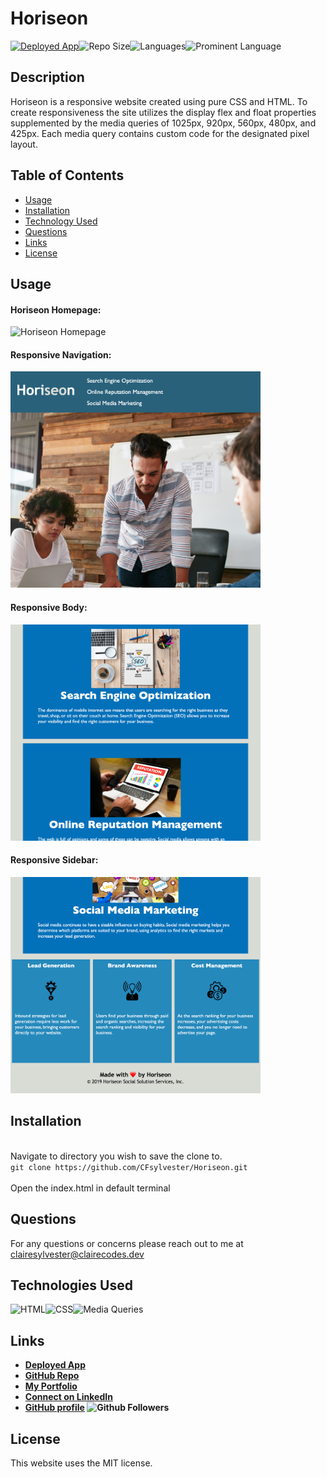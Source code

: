 # Horiseon
<a href="https://cfsylvester.github.io/Horiseon/">![Deployed App](https://img.shields.io/badge/-Deployed-success?style=for-the-badge)</a>![Repo Size](https://img.shields.io/github/repo-size/CFsylvester/Horiseon?color=inactive&style=for-the-badge)![Languages](https://img.shields.io/github/languages/count/CFsylvester/Horiseon?color=inactive&style=for-the-badge)![Prominent Language](https://img.shields.io/github/languages/top/CFsylvester/Horiseon?color=inactive&style=for-the-badge)

## Description
Horiseon is a responsive website created using pure CSS and HTML. To create responsiveness the site utilizes the display flex and float properties supplemented by the media queries of 1025px, 920px, 560px, 480px, and 425px. Each media query contains custom code for the designated pixel layout.

## Table of Contents
  - [Usage](#Usage)
  - [Installation](#installation)
  - [Technology Used](#technology-used)
  - [Questions](#questions)
  - [Links](#links)
  - [License](#license)
  
## Usage

#### Horiseon Homepage:
<img src="/assets/images/homepage.png" alt="Horiseon Homepage" width="400"/>

#### Responsive Navigation:
<img src="/assets/images/responsive-nav.png" alt="Horiseon Responsive Navigation" width="400"/>

#### Responsive Body:
<img src="/assets/images/responsive-body.png" alt="Horiseon Responsive Body" width="400"/>

#### Responsive Sidebar:
<img src="/assets/images/responsive-sidebar.png" alt="Horiseon Responsive Sidebar" width="400"/>

## Installation
<br />Navigate to directory you wish to save the clone to.  <br />
  `git clone https://github.com/CFsylvester/Horiseon.git` <br />
<br />Open the index.html in default terminal <br />

 ## Questions
For any questions or concerns please reach out to me at [clairesylvester@clairecodes.dev](mailto:clairesylvester@clairecodes.dev?subject=[GitHub%Horiseon]%20Source%20Han%20Sans)

## Technologies Used

![HTML](https://img.shields.io/badge/-HTML-white?style=for-the-badge)![CSS](https://img.shields.io/badge/-CSS-9cf?style=for-the-badge)![Media Queries](https://img.shields.io/badge/-Media%20Queries-white?style=for-the-badge)

 ## Links
  - **[Deployed App](https://cfsylvester.github.io/Horiseon/)**
  - **[GitHub Repo](https://github.com/CFsylvester/Horiseon)**
  - **[My Portfolio](clairecodes.dev)**
  - **[Connect on LinkedIn](https://www.linkedin.com/in/claire-sylvester-386373143/)**
  - **[GitHub profile](https://github.com/CFsylvester)    ![Github Followers](https://img.shields.io/github/followers/CFsylvester?style=social)**

## License
 This website uses the MIT license.
